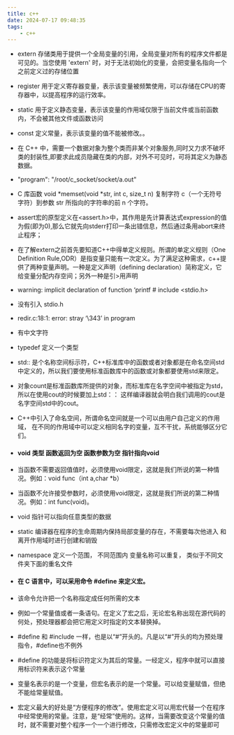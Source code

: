 ```yaml
---
title: c++
date: 2024-07-17 09:48:35
tags:
    - c++
---
```


- extern 存储类用于提供一个全局变量的引用，全局变量对所有的程序文件都是可见的。当您使用 'extern' 时，对于无法初始化的变量，会把变量名指向一个之前定义过的存储位置

- register 用于定义寄存器变量，表示该变量被频繁使用，可以存储在CPU的寄存器中，以提高程序的运行效率。

- static 用于定义静态变量，表示该变量的作用域仅限于当前文件或当前函数内，不会被其他文件或函数访问

- const 定义常量，表示该变量的值不能被修改。。

- 在 C++ 中，需要一个数据对象为整个类而非某个对象服务,同时又力求不破坏类的封装性,即要求此成员隐藏在类的内部，对外不可见时，可将其定义为静态数据。

- "program": "/root/c_socket/socket/a.out"

- C 库函数 void *memset(void *str, int c, size_t n) 复制字符 c（一个无符号字符）到参数 str 所指向的字符串的前 n 个字符。

- assert宏的原型定义在<assert.h>中，其作用是先计算表达式expression的值为假(即为0),那么它就先向stderr打印一条出错信息，然后通过条用abort来终止程序；

- 在了解extern之前首先要知道C++中得单定义规则。所谓的单定义规则（One Definition Rule,ODR）是指变量只能有一次定义。为了满足这种需求，c++提供了两种变量声明。一种是定义声明（defining declaration）简称定义，它给变量分配内存空间；另外一种是引>用声明

- warning: implicit declaration of function ‘printf # include <stdio.h>

- 没有引入 stdio.h

- redir.c:18:1: error: stray ‘\343’ in program

- 有中文字符

- typedef 定义一个类型

- std::  是个名称空间标示符，C++标准库中的函数或者对象都是在命名空间std中定义的，所以我们要使用标准函数库中的函数或对象都要使用std来限定。

- 对象count是标准函数库所提供的对象，而标准库在名字空间中被指定为std，所以在使用cout的时候要加上std：：
这样编译器就会明白我们调用的cout是名字空间std中的cout。

- C++中引入了命名空间，所谓命名空间就是一个可以由用户自己定义的作用域，
在不同的作用域中可以定义相同名字的变量，互不干扰，系统能够区分它们。


- #### void 类型  函数返回为空  函数参数为空  指针指向void

-  当函数不需要返回值值时，必须使用void限定，这就是我们所说的第一种情况。例如：void func（int a,char *b）

-  当函数不允许接受参数时，必须使用void限定，这就是我们所说的第二种情况。例如：int func(void)。

-  void 指针可以指向任意类型的数据

- static 编译器在程序的生命周期内保持局部变量的存在，不需要每次他进入
和离开作用域时进行创建和销毁

- namespace  定义一个范围， 不同范围内  变量名称可以重复，
类似于不同文件夹下面的重名文件

- #### 在 C 语言中，可以采用命令 #define 来定义宏。
- 该命令允许把一个名称指定成任何所需的文本

- 例如一个常量值或者一条语句。在定义了宏之后，无论宏名称出现在源代码的何处，预处理器都会把它用定义时指定的文本替换掉。

- #define 和 #include 一样，也是以“#”开头的。凡是以“#”开头的均为预处理指令，#define也不例外

- #define 的功能是将标识符定义为其后的常量。一经定义，程序中就可以直接用标识符来表示这个常量

- 变量名表示的是一个变量，但宏名表示的是一个常量。可以给变量赋值，但绝不能给常量赋值。

- 宏定义最大的好处是“方便程序的修改”。使用宏定义可以用宏代替一个在程序中经常使用的常量。注意，是“经常”使用的。这样，当需要改变这个常量的值时，就不需要对整个程序一个一个进行修改，只需修改宏定义中的常量即可

